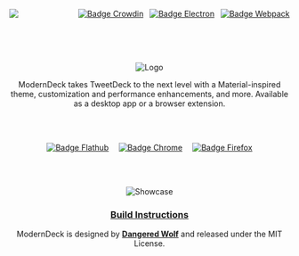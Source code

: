 
<div align = right>

[<img src = 'https://img.shields.io/badge/License-MIT-yellow.svg?style=for-the-badge' align = left>][License]

[![Badge Crowdin]][Crowdin] 
[![Badge Electron]][Electron] 
[![Badge Webpack]][Webpack]

</div>
<div align = center>

<br>
<br>
<br>

![Logo]



ModernDeck takes TweetDeck to the next level with a Material-inspired theme, customization and performance enhancements, and more. Available as a desktop app or a browser extension.

<br>
<br>

[![Badge Flathub]][Flathub] 
[![Badge Chrome]][Chrome] 
[![Badge Firefox]][Firefox]

<br>
<br>

![Showcase]

### [Build Instructions][Building]

ModernDeck is designed by **[Dangered Wolf]** and released under the MIT License.

</div>

<!----------------------------------------------------------------------------->

[Building]: https://github.com/dangeredwolf/ModernDeck/wiki/Building-ModernDeck

[Dangered Wolf]: https://github.com/dangeredwolf

<!----------------------------------{ Images }--------------------------------->

[Showcase]: docs/img/ReadmeScreenshot.png
[Logo]: docs/img/ReadmeLogo.png


<!--------------------------------{ Badge Links }------------------------------>

[Electron]: https://github.com/dangeredwolf/ModernDeck/actions/workflows/electron.yml
[Webpack]: https://github.com/dangeredwolf/ModernDeck/actions/workflows/webpack.yml
[Flathub]: https://flathub.org/apps/details/com.dangeredwolf.ModernDeck
[Crowdin]: https://translate.moderndeck.org/project/tweetdeck
[Chrome]: https://chrome.google.com/webstore/detail/moderndeck-twitter-client/pbpfgdgddpnbjcbpofmdanfbbigocklj
[Firefox]: https://addons.mozilla.org/en-US/firefox/addon/moderndeck/

[License]: LICENSE

<!----------------------------------{ Badges }--------------------------------->

[Badge Electron]: https://github.com/dangeredwolf/ModernDeck/actions/workflows/electron.yml/badge.svg
[Badge Webpack]: https://github.com/dangeredwolf/ModernDeck/actions/workflows/webpack.yml/badge.svg
[Badge Crowdin]: https://badges.crowdin.net/tweetdeck/localized.svg
[Badge Firefox]: docs/img/FirefoxAddon.png
[Badge Flathub]: docs/img/Flathub.png
[Badge Chrome]: docs/img/ChromeWebStore.png
